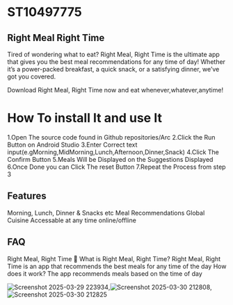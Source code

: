 
# ST10497775 
## Right Meal Right Time
Tired of wondering what to eat? Right Meal, Right Time is the ultimate app that gives you the best meal recommendations for any time of day! Whether it’s a power-packed breakfast, a quick snack, or a satisfying dinner, we’ve got you covered.

Download Right Meal, Right Time now and eat whenever,whatever,anytime!


# How To install It and use  It
1.Open The source code found in Github repositories/Arc
2.Click the Run Button on Android Studio
3.Enter Correct text input(e.gMorning,MidMorning,Lunch,Afternoon,Dinner,Snack)
4.Click The Confirm Button 
5.Meals Will be Displayed on the Suggestions Displayed
6.Once Done you can Click The reset Button 
7.Repeat the Process from step 3

## Features
Morning, Lunch, Dinner & Snacks etc
Meal Recommendations 
Global Cuisine
Accessable at any time online/offline
## FAQ
Right Meal, Right Time 
🔹 What is Right Meal, Right Time?
Right Meal, Right Time is an app that recommends the best meals for any time of the day 
How does it work?
The app recommends meals based on the time of day


![Screenshot 2025-03-29 223934](https://github.com/user-attachments/assets/d5074a45-8b47-479e-804b-f99fb61357ee),![Screenshot 2025-03-30 212808](https://github.com/user-attachments/assets/249aab7e-3a2f-4795-ae85-6ff529441f18),![Screenshot 2025-03-30 212825](https://github.com/user-attachments/assets/4cb97727-3c86-43e7-89f0-77c17e46bc6f)
